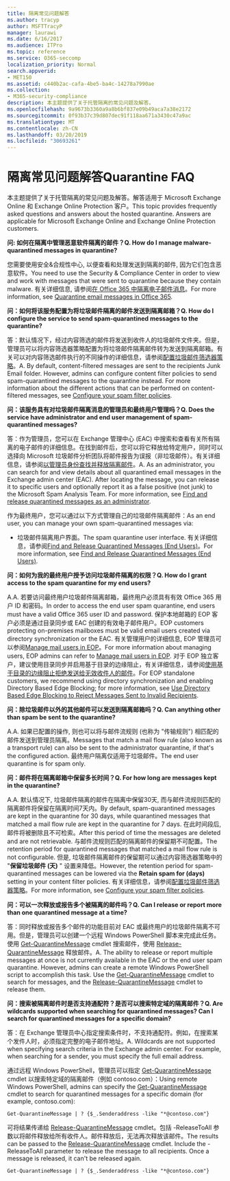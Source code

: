 ```yaml
---
title: 隔离常见问题解答
ms.author: tracyp
author: MSFTTracyP
manager: laurawi
ms.date: 6/16/2017
ms.audience: ITPro
ms.topic: reference
ms.service: O365-seccomp
localization_priority: Normal
search.appverid:
- MET150
ms.assetid: c440b2ac-cafa-4be5-ba4c-14278a7990ae
ms.collection:
- M365-security-compliance
description: 本主题提供了关于托管隔离的常见问题及解答。
ms.openlocfilehash: 9a9673b3360a9a8b6bf837e09b49aca7a38e2172
ms.sourcegitcommit: 0f93b37c39d807dec91f118aa671a3430c47a9ac
ms.translationtype: MT
ms.contentlocale: zh-CN
ms.lasthandoff: 03/20/2019
ms.locfileid: "30693261"
---
```

# <a name="quarantine-faq"></a><span data-ttu-id="94bcc-103">隔离常见问题解答</span><span class="sxs-lookup"><span data-stu-id="94bcc-103">Quarantine FAQ</span></span>

<span data-ttu-id="94bcc-p101">本主题提供了关于托管隔离的常见问题及解答。解答适用于 Microsoft Exchange Online 和 Exchange Online Protection 客户。</span><span class="sxs-lookup"><span data-stu-id="94bcc-p101">This topic provides frequently asked questions and answers about the hosted quarantine. Answers are applicable for Microsoft Exchange Online and Exchange Online Protection customers.</span></span>
  
 <span data-ttu-id="94bcc-106">**问: 如何在隔离中管理恶意软件隔离的邮件？**</span><span class="sxs-lookup"><span data-stu-id="94bcc-106">**Q. How do I manage malware-quarantined messages in quarantine?**</span></span>
  
<span data-ttu-id="94bcc-107">您需要使用安全&amp;合规性中心, 以便查看和处理发送到隔离的邮件, 因为它们包含恶意软件。</span><span class="sxs-lookup"><span data-stu-id="94bcc-107">You need to use the Security &amp; Compliance Center in order to view and work with messages that were sent to quarantine because they contain malware.</span></span> <span data-ttu-id="94bcc-108">有关详细信息, 请参阅[在 Office 365 中隔离电子邮件消息](https://support.office.com/article/Quarantine-email-messages-in-Office-365-4c234874-015e-4768-8495-98fcccfc639b)。</span><span class="sxs-lookup"><span data-stu-id="94bcc-108">For more information, see [Quarantine email messages in Office 365](https://support.office.com/article/Quarantine-email-messages-in-Office-365-4c234874-015e-4768-8495-98fcccfc639b).</span></span>
  
 <span data-ttu-id="94bcc-109">**问：如何将该服务配置为将垃圾邮件隔离的邮件发送到隔离邮箱？**</span><span class="sxs-lookup"><span data-stu-id="94bcc-109">**Q. How do I configure the service to send spam-quarantined messages to the quarantine?**</span></span>
  
<span data-ttu-id="94bcc-p103">答：默认情况下，经过内容筛选的邮件将发送到收件人的垃圾邮件文件夹。但是，管理员可以将内容筛选器策略配置为将垃圾邮件隔离邮件转为发送到隔离邮箱。有关可以对内容筛选邮件执行的不同操作的详细信息，请参阅[配置垃圾邮件筛选器策略](configure-your-spam-filter-policies.md)。</span><span class="sxs-lookup"><span data-stu-id="94bcc-p103">A. By default, content-filtered messages are sent to the recipients Junk Email folder. However, admins can configure content filter policies to send spam-quarantined messages to the quarantine instead. For more information about the different actions that can be performed on content-filtered messages, see [Configure your spam filter policies](configure-your-spam-filter-policies.md).</span></span>
  
 <span data-ttu-id="94bcc-114">**问：该服务具有对垃圾邮件隔离消息的管理员和最终用户管理吗？**</span><span class="sxs-lookup"><span data-stu-id="94bcc-114">**Q. Does the service have administrator and end user management of spam-quarantined messages?**</span></span>
  
<span data-ttu-id="94bcc-p104">答：作为管理员，您可以在 Exchange 管理中心 (EAC) 中搜索和查看有关所有隔离的电子邮件的详细信息。在找到邮件后，您可以将它释放给特定用户，同时可以选择向 Microsoft 垃圾邮件分析团队将邮件报告为误报（非垃圾邮件）。有关详细信息，请参阅[以管理员身份查找并释放隔离邮件](find-and-release-quarantined-messages-as-an-administrator.md)。</span><span class="sxs-lookup"><span data-stu-id="94bcc-p104">A. As an administrator, you can search for and view details about all quarantined email messages in the Exchange admin center (EAC). After locating the message, you can release it to specific users and optionally report it as a false positive (not junk) to the Microsoft Spam Analysis Team. For more information, see [Find and release quarantined messages as an administrator](find-and-release-quarantined-messages-as-an-administrator.md).</span></span>
  
<span data-ttu-id="94bcc-119">作为最终用户，您可以通过以下方式管理自己的垃圾邮件隔离邮件：</span><span class="sxs-lookup"><span data-stu-id="94bcc-119">As an end user, you can manage your own spam-quarantined messages via:</span></span> 
  
- <span data-ttu-id="94bcc-120">垃圾邮件隔离用户界面。</span><span class="sxs-lookup"><span data-stu-id="94bcc-120">The spam quarantine user interface.</span></span> <span data-ttu-id="94bcc-121">有关详细信息，请参阅[Find and Release Quarantined Messages (End Users)](http://technet.microsoft.com/library/e439b560-827a-4807-abd3-6b861c1ff786.aspx)。</span><span class="sxs-lookup"><span data-stu-id="94bcc-121">For more information, see [Find and Release Quarantined Messages (End Users)](http://technet.microsoft.com/library/e439b560-827a-4807-abd3-6b861c1ff786.aspx).</span></span>
        
 <span data-ttu-id="94bcc-122">**问：如何为我的最终用户授予访问垃圾邮件隔离的权限？**</span><span class="sxs-lookup"><span data-stu-id="94bcc-122">**Q. How do I grant access to the spam quarantine for my end users?**</span></span>
  
<span data-ttu-id="94bcc-123">A.</span><span class="sxs-lookup"><span data-stu-id="94bcc-123">A.</span></span> <span data-ttu-id="94bcc-124">若要访问最终用户垃圾邮件隔离邮箱，最终用户必须具有有效 Office 365 用户 ID 和密码。</span><span class="sxs-lookup"><span data-stu-id="94bcc-124">In order to access the end user spam quarantine, end users must have a valid Office 365 user ID and password.</span></span> <span data-ttu-id="94bcc-125">保护本地邮箱的 EOP 客户必须是通过目录同步或 EAC 创建的有效电子邮件用户。</span><span class="sxs-lookup"><span data-stu-id="94bcc-125">EOP customers protecting on-premises mailboxes must be valid email users created via directory synchronization or the EAC.</span></span> <span data-ttu-id="94bcc-126">有关管理用户的详细信息, EOP 管理员可以参阅[Manage mail users in EOP](eop/manage-mail-users-in-eop.md)。</span><span class="sxs-lookup"><span data-stu-id="94bcc-126">For more information about managing users, EOP admins can refer to [Manage mail users in EOP](eop/manage-mail-users-in-eop.md).</span></span> <span data-ttu-id="94bcc-127">对于 EOP 独立客户，建议使用目录同步并启用基于目录的边缘阻止，有关详细信息，请参阅[使用基于目录的边缘阻止拒绝发送给无效收件人的邮件](http://technet.microsoft.com/library/ca7b7416-92ed-40ad-abdb-695be46ea2e4.aspx)。</span><span class="sxs-lookup"><span data-stu-id="94bcc-127">For EOP standalone customers, we recommend using directory synchronization and enabling Directory Based Edge Blocking; for more information, see [Use Directory Based Edge Blocking to Reject Messages Sent to Invalid Recipients](http://technet.microsoft.com/library/ca7b7416-92ed-40ad-abdb-695be46ea2e4.aspx).</span></span>
  
 <span data-ttu-id="94bcc-128">**问：除垃圾邮件以外的其他邮件可以发送到隔离邮箱吗？**</span><span class="sxs-lookup"><span data-stu-id="94bcc-128">**Q. Can anything other than spam be sent to the quarantine?**</span></span>
  
<span data-ttu-id="94bcc-129">A.</span><span class="sxs-lookup"><span data-stu-id="94bcc-129">A.</span></span> <span data-ttu-id="94bcc-130">如果已配置的操作, 则也可以将与邮件流规则 (也称为 "传输规则") 相匹配的邮件发送到管理员隔离。</span><span class="sxs-lookup"><span data-stu-id="94bcc-130">Messages that match a mail flow rule (also known as a transport rule) can also be sent to the administrator quarantine, if that's the configured action.</span></span> <span data-ttu-id="94bcc-131">最终用户隔离仅适用于垃圾邮件。</span><span class="sxs-lookup"><span data-stu-id="94bcc-131">The end user quarantine is for spam only.</span></span>
  
 <span data-ttu-id="94bcc-132">**问：邮件将在隔离邮箱中保留多长时间？**</span><span class="sxs-lookup"><span data-stu-id="94bcc-132">**Q. For how long are messages kept in the quarantine?**</span></span>
  
<span data-ttu-id="94bcc-133">A.</span><span class="sxs-lookup"><span data-stu-id="94bcc-133">A.</span></span> <span data-ttu-id="94bcc-134">默认情况下, 垃圾邮件隔离的邮件在隔离中保留30天, 而与邮件流规则匹配的隔离邮件将保留在隔离时间7天内。</span><span class="sxs-lookup"><span data-stu-id="94bcc-134">By default, spam-quarantined messages are kept in the quarantine for 30 days, while quarantined messages that matched a mail flow rule are kept in the quarantine for 7 days.</span></span> <span data-ttu-id="94bcc-135">在此时间段后, 邮件将被删除且不可检索。</span><span class="sxs-lookup"><span data-stu-id="94bcc-135">After this period of time the messages are deleted and are not retrievable.</span></span> <span data-ttu-id="94bcc-136">与邮件流规则匹配的隔离邮件的保留期不可配置。</span><span class="sxs-lookup"><span data-stu-id="94bcc-136">The retention period for quarantined messages that matched a mail flow rule is not configurable.</span></span> <span data-ttu-id="94bcc-137">但是, 垃圾邮件隔离邮件的保留期可以通过内容筛选器策略中的 "**保留垃圾邮件 (天)** " 设置来降低。</span><span class="sxs-lookup"><span data-stu-id="94bcc-137">However, the retention period for spam-quarantined messages can be lowered via the **Retain spam for (days)** setting in your content filter policies.</span></span> <span data-ttu-id="94bcc-138">有关详细信息，请参阅[配置垃圾邮件筛选器策略](configure-your-spam-filter-policies.md)。</span><span class="sxs-lookup"><span data-stu-id="94bcc-138">For more information, see [Configure your spam filter policies](configure-your-spam-filter-policies.md).</span></span>
  
 <span data-ttu-id="94bcc-139">**问：可以一次释放或报告多个被隔离的邮件吗？**</span><span class="sxs-lookup"><span data-stu-id="94bcc-139">**Q. Can I release or report more than one quarantined message at a time?**</span></span>
  
<span data-ttu-id="94bcc-p109">答：同时释放或报告多个邮件的功能目前对 EAC 或最终用户的垃圾邮件隔离不可用。但是，管理员可以创建一个远程 Windows PowerShell 脚本来完成此任务。使用 [Get-QuarantineMessage](http://technet.microsoft.com/library/88026da1-8dbc-49e7-80e8-112a32773c34.aspx) cmdlet 搜索邮件，使用 [Release-QuarantineMessage](http://technet.microsoft.com/library/4a3aa05c-238f-46f2-b8dd-b0e3c38eab3e.aspx) 释放邮件。</span><span class="sxs-lookup"><span data-stu-id="94bcc-p109">A. The ability to release or report multiple messages at once is not currently available in the EAC or the end user spam quarantine. However, admins can create a remote Windows PowerShell script to accomplish this task. Use the [Get-QuarantineMessage](http://technet.microsoft.com/library/88026da1-8dbc-49e7-80e8-112a32773c34.aspx) cmdlet to search for messages, and the [Release-QuarantineMessage](http://technet.microsoft.com/library/4a3aa05c-238f-46f2-b8dd-b0e3c38eab3e.aspx) cmdlet to release them.</span></span> 
  
 <span data-ttu-id="94bcc-144">**问：搜索被隔离邮件时是否支持通配符？是否可以搜索特定域的隔离邮件？**</span><span class="sxs-lookup"><span data-stu-id="94bcc-144">**Q. Are wildcards supported when searching for quarantined messages? Can I search for quarantined messages for a specific domain?**</span></span>
  
<span data-ttu-id="94bcc-p110">答：在 Exchange 管理员中心指定搜索条件时，不支持通配符。例如，在搜索某个发件人时，必须指定完整的电子邮件地址。</span><span class="sxs-lookup"><span data-stu-id="94bcc-p110">A. Wildcards are not supported when specifying search criteria in the Exchange admin center. For example, when searching for a sender, you must specify the full email address.</span></span>
  
<span data-ttu-id="94bcc-148">通过远程 Windows PowerShell，管理员可以指定 [Get-QuarantineMessage](http://technet.microsoft.com/library/88026da1-8dbc-49e7-80e8-112a32773c34.aspx) cmdlet 以搜索特定域的隔离邮件（例如 contoso.com）：</span><span class="sxs-lookup"><span data-stu-id="94bcc-148">Using remote Windows PowerShell, admins can specify the [Get-QuarantineMessage](http://technet.microsoft.com/library/88026da1-8dbc-49e7-80e8-112a32773c34.aspx) cmdlet to search for quarantined messages for a specific domain (for example, contoso.com):</span></span> 
  
```
Get-QuarantineMessage | ? {$_.Senderaddress -like "*@contoso.com"}
```

<span data-ttu-id="94bcc-p111">可将结果传递给 [Release-QuarantineMessage](http://technet.microsoft.com/library/4a3aa05c-238f-46f2-b8dd-b0e3c38eab3e.aspx) cmdlet。包括 -ReleaseToAll 参数以将邮件释放给所有收件人。邮件释放后，无法再次释放该邮件。</span><span class="sxs-lookup"><span data-stu-id="94bcc-p111">The results can be passed to the [Release-QuarantineMessage](http://technet.microsoft.com/library/4a3aa05c-238f-46f2-b8dd-b0e3c38eab3e.aspx) cmdlet. Include the -ReleaseToAll parameter to release the message to all recipients. Once a message is released, it can't be released again.</span></span> 
  
```
Get-QuarantineMessage | ? {$_.Senderaddress -like "*@contoso.com"}
```


